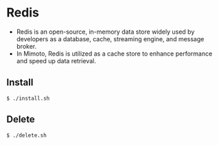 # Redis

* Redis is an open-source, in-memory data store widely used by developers as a database, cache, streaming engine, and message broker. 
* In Mimoto, Redis is utilized as a cache store to enhance performance and speed up data retrieval.

## Install
```
$ ./install.sh
```
## Delete
```
$ ./delete.sh
```
